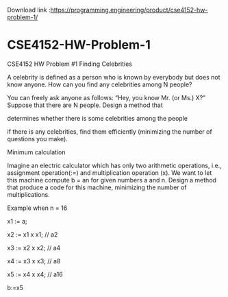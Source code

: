Download link :https://programming.engineering/product/cse4152-hw-problem-1/

# CSE4152-HW-Problem-1
CSE4152 HW Problem #1
Finding Celebrities

A celebrity is defined as a person who is known by everybody but does not know anyone. How can you find any celebrities among N people?

You can freely ask anyone as follows: “Hey, you know Mr. (or Ms.) X?” Suppose that there are N people. Design a method that

determines whether there is some celebrities among the people

if there is any celebrities, find them efficiently (minimizing the number of questions you make).

Minimum calculation

Imagine an electric calculator which has only two arithmetic operations, i.e., assignment operation(:=) and multiplication operation (x). We want to let this machine compute b = an for given numbers a and n. Design a method that produce a code for this machine, minimizing the number of multiplications.

 

Example when n = 16

 

x1 := a;

x2 := x1 ⅹ x1; // a2

x3 := x2 ⅹ x2; // a4

x4 := x3 ⅹ x3; // a8

x5 := x4 ⅹ x4; // a16

b:=x5

